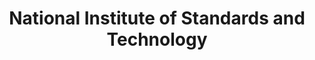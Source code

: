 ---
dateStart: 2007-07-04
dateEnd: 2007-07-25
title: "National Institute of Standards and Technology"
venue: "Hall of Flags, Administration Building"
organizer: "Patricia Hilton"
credit: "Places & Spaces"
city: Gaithersburg
state: MD
country: USA
pdfLink:
venueImages:
 - sm: image01.sm.jpg
   lg: image01.lg.jpg
 - sm: image02.sm.jpg
   lg: image02.lg.jpg
 - sm: image03.sm.jpg
   lg: image03.lg.jpg
---